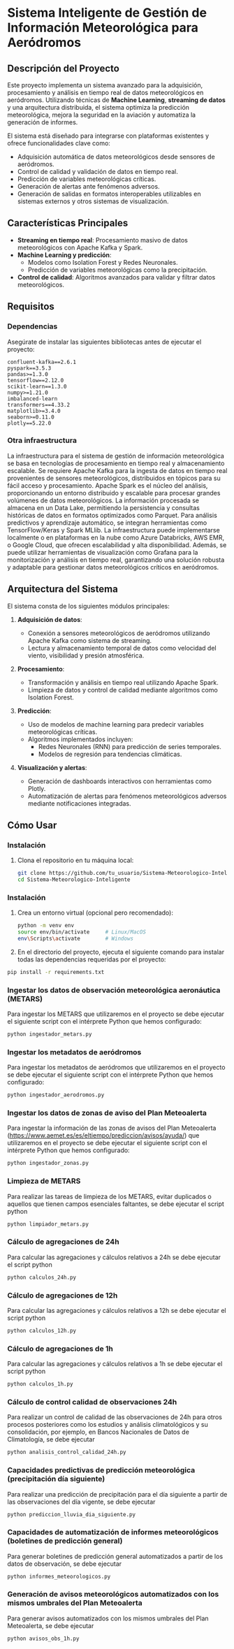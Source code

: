 # **Sistema Inteligente de Gestión de Información Meteorológica para Aeródromos**

## **Descripción del Proyecto**
Este proyecto implementa un sistema avanzado para la adquisición, procesamiento y análisis en tiempo real de datos meteorológicos en aeródromos. Utilizando técnicas de **Machine Learning**, **streaming de datos** y una arquitectura distribuida, el sistema optimiza la predicción meteorológica, mejora la seguridad en la aviación y automatiza la generación de informes.

El sistema está diseñado para integrarse con plataformas existentes y ofrece funcionalidades clave como:
- Adquisición automática de datos meteorológicos desde sensores de aeródromos.
- Control de calidad y validación de datos en tiempo real.
- Predicción de variables meteorológicas críticas.
- Generación de alertas ante fenómenos adversos.
- Generación de salidas en formatos interoperables utilizables en sistemas externos y otros sistemas de visualización.


## **Características Principales**
- **Streaming en tiempo real**: Procesamiento masivo de datos meteorológicos con Apache Kafka y Spark.
- **Machine Learning y predicción**:
  - Modelos como Isolation Forest y Redes Neuronales.
  - Predicción de variables meteorológicas como la precipitación.
- **Control de calidad**: Algoritmos avanzados para validar y filtrar datos meteorológicos.


## **Requisitos**
### Dependencias
Asegúrate de instalar las siguientes bibliotecas antes de ejecutar el proyecto:
```plaintext
confluent-kafka==2.6.1
pyspark==3.5.3
pandas>=1.3.0
tensorflow==2.12.0
scikit-learn==1.3.0
numpy>=1.21.0
imbalanced-learn
transformers==4.33.2
matplotlib>=3.4.0
seaborn>=0.11.0
plotly==5.22.0
```
### Otra infraestructura
La infraestructura para el sistema de gestión de información meteorológica se basa en tecnologías de procesamiento en tiempo real y almacenamiento escalable. Se requiere Apache Kafka para la ingesta de datos en tiempo real provenientes de sensores meteorológicos, distribuidos en tópicos para su fácil acceso y procesamiento. Apache Spark es el núcleo del análisis, proporcionando un entorno distribuido y escalable para procesar grandes volúmenes de datos meteorológicos. La información procesada se almacena en un Data Lake, permitiendo la persistencia y consultas históricas de datos en formatos optimizados como Parquet. Para análisis predictivos y aprendizaje automático, se integran herramientas como TensorFlow/Keras y Spark MLlib. La infraestructura puede implementarse localmente o en plataformas en la nube como Azure Databricks, AWS EMR, o Google Cloud, que ofrecen escalabilidad y alta disponibilidad. Además, se puede utilizar herramientas de visualización como Grafana para la monitorización y análisis en tiempo real, garantizando una solución robusta y adaptable para gestionar datos meteorológicos críticos en aeródromos.

## **Arquitectura del Sistema**
El sistema consta de los siguientes módulos principales:

1. **Adquisición de datos**:
   - Conexión a sensores meteorológicos de aeródromos utilizando Apache Kafka como sistema de streaming.
   - Lectura y almacenamiento temporal de datos como velocidad del viento, visibilidad y presión atmosférica.

2. **Procesamiento**:
   - Transformación y análisis en tiempo real utilizando Apache Spark.
   - Limpieza de datos y control de calidad mediante algoritmos como Isolation Forest.

3. **Predicción**:
   - Uso de modelos de machine learning para predecir variables meteorológicas críticas.
   - Algoritmos implementados incluyen:
     - Redes Neuronales (RNN) para predicción de series temporales.
     - Modelos de regresión para tendencias climáticas.

4. **Visualización y alertas**:
   - Generación de dashboards interactivos con herramientas como Plotly.
   - Automatización de alertas para fenómenos meteorológicos adversos mediante notificaciones integradas.

## **Cómo Usar**
### **Instalación**
1. Clona el repositorio en tu máquina local:
   ```bash
   git clone https://github.com/tu_usuario/Sistema-Meteorologico-Inteligente.git
   cd Sistema-Meteorologico-Inteligente
   ```

### **Instalación**
1. Crea un entorno virtual (opcional pero recomendado):
   ```bash
   python -m venv env
   source env/bin/activate     # Linux/MacOS
   env\Scripts\activate        # Windows
   ```

2. En el directorio del proyecto, ejecuta el siguiente comando para instalar todas las dependencias requeridas por el proyecto:

```bash
pip install -r requirements.txt
```

### **Ingestar los datos de observación meteorológica aeronáutica (METARS)**
Para ingestar los METARS que utilizaremos en el proyecto se debe ejecutar el siguiente script con el intérprete Python que hemos configurado:

```bash
python ingestador_metars.py
```

### **Ingestar los metadatos de aeródromos**
Para ingestar los metadatos de aeródromos que utilizaremos en el proyecto se debe ejecutar el siguiente script con el intérprete Python que hemos configurado:

```bash
python ingestador_aerodromos.py
```

### **Ingestar los datos de zonas de aviso del Plan Meteoalerta**
Para ingestar la información de las zonas de avisos del Plan Meteoalerta (https://www.aemet.es/es/eltiempo/prediccion/avisos/ayuda/) que utilizaremos en el proyecto se debe ejecutar el siguiente script con el intérprete Python que hemos configurado:

```bash
python ingestador_zonas.py
```

### **Limpieza de METARS**
Para realizar las tareas de limpieza de los METARS, evitar duplicados o aquellos que tienen campos esenciales faltantes, se debe ejecutar el script python

```bash
python limpiador_metars.py
```

### **Cálculo de agregaciones de 24h**
Para calcular las agregaciones y cálculos relativos a 24h se debe ejecutar el script python

```bash
python calculos_24h.py
```

### **Cálculo de agregaciones de 12h**
Para calcular las agregaciones y cálculos relativos a 12h se debe ejecutar el script python

```bash
python calculos_12h.py
```
### **Cálculo de agregaciones de 1h**
Para calcular las agregaciones y cálculos relativos a 1h se debe ejecutar el script python

```bash
python calculos_1h.py
```

### **Cálculo de control calidad de observaciones 24h**
Para realizar un control de calidad de las observaciones de 24h para otros procesos posteriores como los estudios y análisis climatológicos y su consolidación, por ejemplo, en Bancos Nacionales de Datos de Climatología, se debe ejecutar

```bash
python analisis_control_calidad_24h.py
```

### **Capacidades predictivas de predicción meteorológica (precipitación día siguiente)**
Para realizar una predicción de precipitación para el día siguiente a partir de las observaciones del día vigente, se debe ejecutar 

```bash
python prediccion_lluvia_dia_siguiente.py
```

### **Capacidades de automatización de informes meteorológicos (boletines de predicción general)**
Para generar boletines de predicción general automatizados a partir de los datos de observación, se debe ejecutar  

```bash
python informes_meteorologicos.py
```

### **Generación de avisos meteorológicos automatizados con los mismos umbrales del Plan Meteoalerta**
Para generar avisos automatizados con los mismos umbrales del Plan Meteoalerta, se debe ejecutar  

```bash
python avisos_obs_1h.py
```




